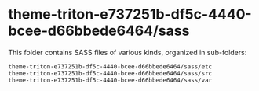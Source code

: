 # theme-triton-e737251b-df5c-4440-bcee-d66bbede6464/sass

This folder contains SASS files of various kinds, organized in sub-folders:

    theme-triton-e737251b-df5c-4440-bcee-d66bbede6464/sass/etc
    theme-triton-e737251b-df5c-4440-bcee-d66bbede6464/sass/src
    theme-triton-e737251b-df5c-4440-bcee-d66bbede6464/sass/var
